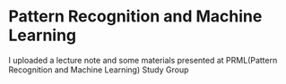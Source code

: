 # Pattern Recognition and Machine Learning
I uploaded a lecture note and some materials presented at PRML(Pattern Recognition and Machine Learning) Study Group
